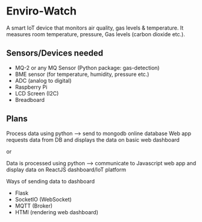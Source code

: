 # Enviro-Watch
A smart IoT device that monitors air quality, gas levels &amp; temperature. It measures room temperature, pressure, Gas levels (carbon dioxide etc.).

## Sensors/Devices needed

- MQ-2 or any MQ Sensor (Python package: gas-detection)
- BME sensor (for temperature, humidity, pressure etc.)
- ADC (analog to digital)
- Raspberry Pi
- LCD Screen (I2C)
- Breadboard

## Plans

Process data using python --> send to mongodb online database
Web app requests data from DB and displays the data on basic web dashboard

or 

Data is processed using python --> communicate to Javascript web app and display data on ReactJS dashboard/IoT platform

Ways of sending data to dashboard

- Flask
- SocketIO (WebSocket)
- MQTT (Broker)
- HTMl (rendering web dashboard)
